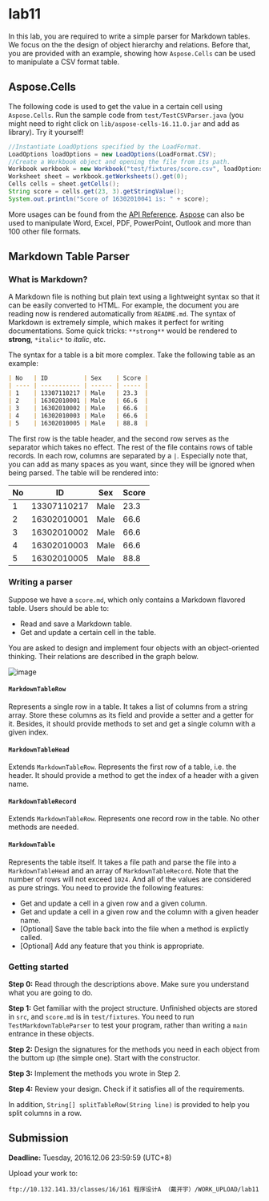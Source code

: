 # lab11
In this lab, you are required to write a simple parser for Markdown tables. We focus on the the design of object hierarchy and relations. Before that, you are provided with an example, showing how `Aspose.Cells` can be used to manipulate a CSV format table.

## Aspose.Cells

The following code is used to get the value in a certain cell using `Aspose.Cells`. Run the sample code from `test/TestCSVParser.java` (you might need to right click on `lib/aspose-cells-16.11.0.jar` and add as library). Try it yourself!

```java
//Instantiate LoadOptions specified by the LoadFormat.
LoadOptions loadOptions = new LoadOptions(LoadFormat.CSV);
//Create a Workbook object and opening the file from its path.
Workbook workbook = new Workbook("test/fixtures/score.csv", loadOptions);
Worksheet sheet = workbook.getWorksheets().get(0);
Cells cells = sheet.getCells();
String score = cells.get(23, 3).getStringValue();
System.out.println("Score of 16302010041 is: " + score);
```

More usages can be found from the [API Reference](http://www.aspose.com/api/java/cells/com.aspose.cells/classes/Worksheet). [Aspose](http://www.aspose.com/products/total/java) can also be used to manipulate Word, Excel, PDF, PowerPoint, Outlook and more than 100 other file formats.

## Markdown Table Parser

### What is Markdown?

A Markdown file is nothing but plain text using a lightweight syntax so that it can be easily converted to HTML. For example, the document you are reading now is rendered automatically from `README.md`. The syntax of Markdown is extremely simple, which makes it perfect for writing documentations. Some quick tricks: `**strong**` would be rendered to **strong**, `*italic*` to *italic*, etc.

The syntax for a table is a bit more complex. Take the following table as an example:

```markdown
| No   | ID          | Sex    | Score |
| ---- | ----------- | ------ | ----- |
| 1    | 13307110217 | Male   | 23.3  |
| 2    | 16302010001 | Male   | 66.6  |
| 3    | 16302010002 | Male   | 66.6  |
| 4    | 16302010003 | Male   | 66.6  |
| 5    | 16302010005 | Male   | 88.8  |
```

The first row is the table header, and the second row serves as the separator which takes no effect. The rest of the file contains rows of table records. In each row, columns are separated by a `|`. Especially note that, you can add as many spaces as you want, since they will be ignored when being parsed. The table will be rendered into:

| No   | ID          | Sex  | Score |
| ---- | ----------- | ---- | ----- |
| 1    | 13307110217 | Male | 23.3  |
| 2    | 16302010001 | Male | 66.6  |
| 3    | 16302010002 | Male | 66.6  |
| 4    | 16302010003 | Male | 66.6  |
| 5    | 16302010005 | Male | 88.8  |

### Writing a parser

Suppose we have a `score.md`, which only contains a Markdown flavored table. Users should be able to:

- Read and save a Markdown table.
- Get and update a certain cell in the table.

You are asked to design and implement four objects with an object-oriented thinking. Their relations are described in the graph below. 

![image](https://cloud.githubusercontent.com/assets/7262715/20804637/ae1552ac-b82e-11e6-9073-08f4aa7c6cdb.png)

#### `MarkdownTableRow`

Represents a single row in a table. It takes a list of columns from a string array. Store these columns as its field and provide a setter and a getter for it. Besides, it should provide methods to set and get a single column with a given index.

#### `MarkdownTableHead`

Extends `MarkdownTableRow`. Represents the first row of a table, i.e. the header. It should provide a method to get the index of a header with a given name.

#### `MarkdownTableRecord`

Extends `MarkdownTableRow`. Represents one record row in the table. No other methods are needed.

#### `MarkdownTable`

Represents the table itself. It takes a file path and parse the file into a `MarkdownTableHead` and an array of `MarkdownTableRecord`. Note that the number of rows will not exceed `1024`. And all of the values are considered as pure strings. You need to provide the following features:

- Get and update a cell in a given row and a given column.
- Get and update a cell in a given row and the column with a given header name.
- [Optional] Save the table back into the file when a method is explictly called.
- [Optional] Add any feature that you think is appropriate. 

### Getting started

**Step 0:** Read through the descriptions above. Make sure you understand what you are going to do.

**Step 1:** Get familiar with the project structure. Unfinished objects are stored in `src`, and `score.md` is in `test/fixtures`. You need to run `TestMarkdownTableParser`  to test your program, rather than writing a `main` entrance in these objects.

**Step 2:** Design the signatures for the methods you need in each object from the buttom up (the simple one). Start with the constructor.

**Step 3:** Implement the methods you wrote in Step 2. 

**Step 4:** Review your design. Check if it satisfies all of the requirements.

In addition, `String[] splitTableRow(String line)` is provided to help you split columns in a row.

## Submission

**Deadline:** Tuesday, 2016.12.06 23:59:59 (UTC+8)

Upload your work to:

```shell
ftp://10.132.141.33/classes/16/161 程序设计A （戴开宇）/WORK_UPLOAD/lab11
```